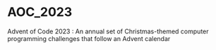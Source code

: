 # AOC_2023
Advent of Code 2023 : An annual set of Christmas-themed computer programming challenges that follow an Advent calendar
